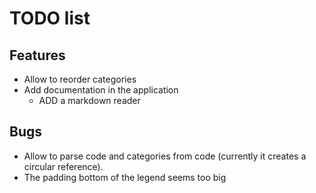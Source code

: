 # TODO list

## Features
* Allow to reorder categories
* Add documentation in the application
    * ADD a markdown reader

## Bugs
* Allow to parse code and categories from code (currently it creates a circular reference).
* The padding bottom of the legend seems too big
